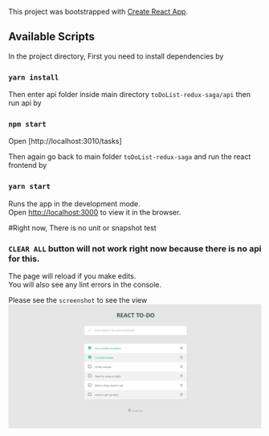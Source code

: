 This project was bootstrapped with [Create React App](https://github.com/facebook/create-react-app).

## Available Scripts

In the project directory, First you need to install dependencies by

### `yarn install`

Then enter api folder inside main directory `toDoList-redux-saga/api` then run api by
### `npm start`

Open [http://localhost:3010/tasks]

Then again go back to main folder `toDoList-redux-saga` and run the react frontend by

### `yarn start`

Runs the app in the development mode.<br />
Open [http://localhost:3000](http://localhost:3000) to view it in the browser.

#Right now, There is no unit or snapshot test

### `CLEAR ALL` button will not work right now because there is no api for this.

The page will reload if you make edits.<br />
You will also see any lint errors in the console.

Please see the `screenshot` to see the view
![screenshot](screenshots/MainPage.PNG)
